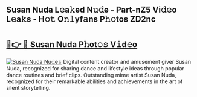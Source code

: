 ## Susan Nuda L𝚎a𝚔ed N𝚞𝚍e - Part-nZ5 Vi𝚍𝚎o L𝚎a𝚔s - H𝚘𝚝 O𝚗𝚕yf𝚊ns P𝚑𝚘tos ZD2nc

# <h2><a href="http://kfay6h2.oniu.top/?m=Susan+Nuda">🔗👉 🔴 Susan Nuda P𝚑ot𝚘𝚜 V𝚒d𝚎o</a></h2>

[![Susan Nuda Nu𝚍e𝚜](https://i.imgur.com/0qMVB7G.gif)](http://kfay6h2.oniu.top/?m=Susan+Nuda)
Digital content creator and amusement giver Susan Nuda, recognized for sharing dance and lifestyle ideas through popular dance routines and brief clips. Outstanding mime artist Susan Nuda, recognized for their remarkable abilities and achievements in the art of silent storytelling.  
